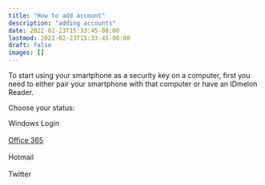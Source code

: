 ```yaml
---
title: "How to add account"
description: "adding accounts"
date: 2022-02-23T15:33:45-08:00
lastmod: 2022-02-23T15:33:45-08:00
draft: false
images: []
---
```


To start using your smartphone as a security key on a computer, first you need to either pair your smartphone with that computer or have an IDmelon Reader.

Choose your status:

<a role="button" class="btn btn-outline-primary">Windows Login</a><br/><br/>
<a role="button" class="btn btn-outline-primary" href="/pages/pairing/step1/">Office 365</a><br/><br/>
<a role="button" class="btn btn-outline-primary">Hotmail</a><br/><br/>
<a role="button" class="btn btn-outline-primary">Twitter</a>

<style>@media (max-width: 480px) {.navbar, .footer { display: none; }}</style>
